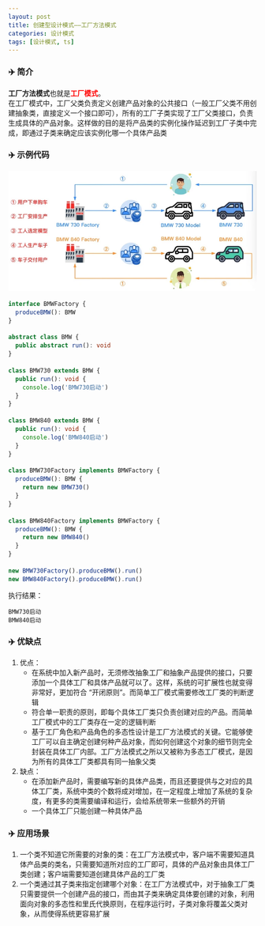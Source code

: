 ```yaml
---
layout: post
title: 创建型设计模式——工厂方法模式
categories: 设计模式
tags: [设计模式, ts]
---
```


### ✈️ 简介
**工厂方法模式**也就是<strong style="color:red">工厂模式</strong>。  
在工厂模式中，工厂父类负责定义创建产品对象的公共接口（一般工厂父类不用创建抽象类，直接定义一个接口即可），所有的工厂子类实现了工厂父类接口，负责生成具体的产品对象。这样做的目的是将产品类的实例化操作延迟到工厂子类中完成，即通过子类来确定应该实例化哪一个具体产品类

### ✈️ 示例代码
![工厂方法](/assets/images/4092436733-07e62fbe35fdaf2e_fix732.webp)
```ts
interface BMWFactory {
  produceBMW(): BMW
}

abstract class BMW {
  public abstract run(): void
}

class BMW730 extends BMW {
  public run(): void {
    console.log('BMW730启动')
  }
}

class BMW840 extends BMW {
  public run(): void {
    console.log('BMW840启动')
  }
}

class BMW730Factory implements BMWFactory {
  produceBMW(): BMW {
    return new BMW730()
  }
}

class BMW840Factory implements BMWFactory {
  produceBMW(): BMW {
    return new BMW840()
  }
}

new BMW730Factory().produceBMW().run()
new BMW840Factory().produceBMW().run()
```
执行结果：
```
BMW730启动
BMW840启动
```

### ✈️ 优缺点
1. 优点：
   * 在系统中加入新产品时，无须修改抽象工厂和抽象产品提供的接口，只要添加一个具体工厂和具体产品就可以了。这样，系统的可扩展性也就变得非常好，更加符合 “开闭原则”。而简单工厂模式需要修改工厂类的判断逻辑
   * 符合单一职责的原则，即每个具体工厂类只负责创建对应的产品。而简单工厂模式中的工厂类存在一定的逻辑判断
   * 基于工厂角色和产品角色的多态性设计是工厂方法模式的关键。它能够使工厂可以自主确定创建何种产品对象，而如何创建这个对象的细节则完全封装在具体工厂内部。工厂方法模式之所以又被称为多态工厂模式，是因为所有的具体工厂类都具有同一抽象父类
2. 缺点：
   * 在添加新产品时，需要编写新的具体产品类，而且还要提供与之对应的具体工厂类，系统中类的个数将成对增加，在一定程度上增加了系统的复杂度，有更多的类需要编译和运行，会给系统带来一些额外的开销
   * 一个具体工厂只能创建一种具体产品  
### ✈️ 应用场景
1. 一个类不知道它所需要的对象的类：在工厂方法模式中，客户端不需要知道具体产品类的类名，只需要知道所对应的工厂即可，具体的产品对象由具体工厂类创建；客户端需要知道创建具体产品的工厂类
2. 一个类通过其子类来指定创建哪个对象：在工厂方法模式中，对于抽象工厂类只需要提供一个创建产品的接口，而由其子类来确定具体要创建的对象，利用面向对象的多态性和里氏代换原则，在程序运行时，子类对象将覆盖父类对象，从而使得系统更容易扩展